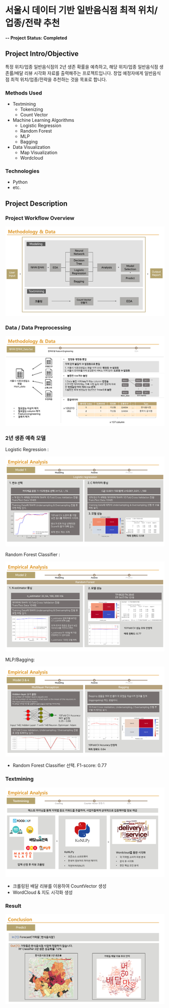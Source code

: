 # 서울시 데이터 기반 일반음식점 최적 위치/업종/전략 추천

#### -- Project Status: Completed

## Project Intro/Objective
특정 위치/업종 일반음식점의 2년 생존 확률을 예측하고, 해당 위치/업종 일반음식점 생존률/배달 리뷰 시각화 자료를 출력해주는 프로젝트입니다. 창업 예정자에게 일반음식점 최적 위치/업종/전략을 추천하는 것을 목표로 합니다.

### Methods Used
* Textmining
  * Tokenizing
  * Count Vector 
* Machine Learning Algorithms
  * Logistic Regression
  * Random Forest
  * MLP
  * Bagging
* Data Visualization
  * Map Visualization
  * Wordcloud

### Technologies
* Python
* etc. 

## Project Description


### Project Workflow Overview

![image1](images/image1.jpg)

### Data / Data Preprocessing

![image1](images/image2.jpg)

### 2년 생존 예측 모델

Logistic Regression : 

![image1](images/image3.jpg)

Random Forest Classifier : 

![image1](images/image4.jpg)

MLP/Bagging: 

![image1](images/image5.jpg)

- Random Forest Classifier 선택. F1-score: 0.77



### Textmining

![image1](images/image6.jpg)

- 크롤링된 배달 리뷰를 이용하여 CountVector 생성
- WordCloud & 지도 시각화 생성

### Result

![image1](images/image7.jpg)







